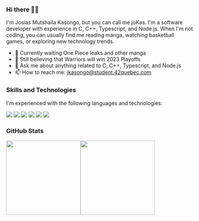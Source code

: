 ### Hi there 👋🏾

I'm Josias Mutshaila Kasongo, but you can call me joKas. I'm a software developer with experience in C, C++, Typescript, and Node.js. When I'm not coding, you can usually find me reading manga, watching basketball games, or exploring new technology trends.

- 🌱 Currently waiting One Piece leaks and other manga
- 🏀 Still believing that Warriors will win 2023 Playoffs
- 💬 Ask me about anything related to C, C++, Typescript, and Node.js
- 📫 How to reach me: jkasongo@student.42quebec.com
  

### Skills and Technologies

I'm experienced with the following languages and technologies:

![](https://img.shields.io/badge/C-404D59?style=for-the-badge)
![](https://img.shields.io/badge/C++-0078D6?style=for-the-badge&logo=c++&logoColor=white)
![](https://img.shields.io/badge/Typescript-2f74c0?style=for-the-badge&logo=typescript&logoColor=white)
![](https://img.shields.io/badge/Python-F7DF1E?style=for-the-badge&logo=python&logoColor=blue)
![](https://img.shields.io/badge/Php-black?style=for-the-badge&logo=php&logoColor=blue)
![](https://img.shields.io/badge/SQL-00758F?style=for-the-badge&logo=postgresql&logoColor=white)

### GitHub Stats

<div style="display:flex;">
  <img height="200" src="https://github-readme-stats.vercel.app/api?username=josiaskas&count_private=true&theme=algolia" />
  <img height="200" src="https://github-readme-stats.vercel.app/api/top-langs/?username=josiaskas&langs_count=20&count_private=true&theme=algolia" />
</div>
